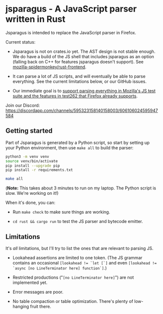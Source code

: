# jsparagus - A JavaScript parser written in Rust

Jsparagus is intended to replace the JavaScript parser in Firefox.

Current status:

*   Jsparagus is not on crates.io yet. The AST design is not stable
    enough.  We do have a build of the JS shell that includes jsparagus
    as an option (falling back on C++ for features jsparagus doesn't
    support). See
    [mozilla-spidermonkey/rust-frontend](https://github.com/mozilla-spidermonkey/rust-frontend).

*   It can parse a lot of JS scripts, and will eventually be able to parse everything.
    See the current limitations below, or our GitHub issues.

*   Our immediate goal is to [support parsing everything in Mozilla's JS
    test suite and the features in test262 that Firefox already
    supports](https://github.com/mozilla-spidermonkey/jsparagus/milestone/1).

Join our Discord: https://discordapp.com/channels/595323158140158003/606106024595947584


## Getting started

Part of Jsparagus is generated by a Python script, so start by setting
up your Python environment, then use `make all` to build the parser:

```sh
python3 -m venv venv
source venv/bin/activate
pip install --upgrade pip
pip install -r requirements.txt

make all
```

(**Note:** This takes about 3 minutes to run on my laptop. The Python
script is slow. We're working on it!)

When it's done, you can:

*   Run `make check` to make sure things are working.

*   `cd rust && cargo run` to test the JS parser and bytecode emitter.


## Limitations

It's *all* limitations, but I'll try to list the ones that are relevant
to parsing JS.

*   Lookahead assertions are limited to one token. (The JS grammar
    contains an occasional
    ``[lookahead != `let [`]``
    and even
    ``[lookahead != `async [no LineTerminator here] function`]``.)

*   Restricted productions ("`[no LineTerminator here]`") are not implemented yet.

*   Error messages are poor.

*   No table compaction or table optimization. There's plenty of
    low-hanging fruit there.
